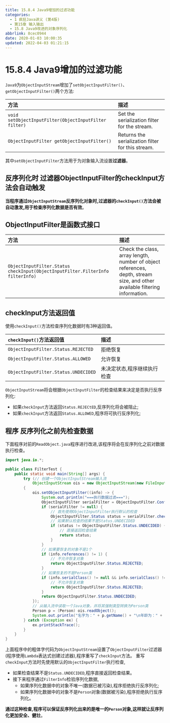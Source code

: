 ```yaml
---
title: 15.8.4 Java9增加的过滤功能
categories: 
  - 1 疯狂Java讲义 (第4版)
  - 第15章 输入输出
  - 15.8 Java9改进的对象序列化
abbrlink: 8cec0944
date: 2020-01-03 10:00:35
updated: 2022-04-03 01:21:15
---
```

# 15.8.4 Java9增加的过滤功能
`Java9`为`ObjectInputStream`增加了`setObjectInputFilter()`、`getObjectInputFilter()`两个方法:

|方法|描述|
|:--|:--|
|`void setObjectInputFilter(ObjectInputFilter filter)`|Set the serialization filter for the stream.|
|`ObjectInputFilter getObjectInputFilter()`|Returns the serialization filter for this stream.|


其中`setObjectInputFilter`方法用于为对象输入流设置**过滤器**。
## 反序列化时 过滤器ObjectInputFilter的checkInput方法会自动触发
**当程序通过`ObjectInputStream`反序列化对象时,过滤器的`checkInput()`方法会被自动激发,用于检查序列化数据是否有效**。
## ObjectInputFilter是函数式接口

|方法|描述|
|:--|:--|
|`ObjectInputFilter.Status checkInput(ObjectInputFilter.FilterInfo filterInfo)`|Check the class, array length, number of object references, depth, stream size, and other available filtering information.|

## checkInput方法返回值
使用`checkInput()`方法检查序列化数据时有3种返回值。

|`checkInput()`方法返回值|描述|
|:--|:--|
|`ObjectInputFilter.Status.REJECTED`|拒绝恢复|
|`ObjectInputFilter.Status.ALLOWED`|允许恢复|
|`ObjectInputFilter.Status.UNDECIDED`|未决定状态,程序继续执行检查|

`ObjectInputStream`将会根据`ObjectInputFilter`的检查结果来决定是否执行反序列化:
- 如果`checkInput`方法返回`Status.REJECtED`,反序列化将会被阻止;
- 如果`checkInput`方法返回`Status.ALLOWED`,程序将可执行反序列化;

## 程序 反序列化之前先检查数据
下面程序对前的`ReadObject.java`程序进行改进,该程序将会在反序列化之前对数据执行检查。
```java
import java.io.*;

public class FilterTest {
    public static void main(String[] args) {
        try (// 创建一个ObjectInputStream输入流
            ObjectInputStream ois = new ObjectInputStream(new FileInputStream("object.txt"))) 
        {
            ois.setObjectInputFilter((info) -> {
                System.out.println("===执行数据过滤===");
                ObjectInputFilter serialFilter = ObjectInputFilter.Config.getSerialFilter();
                if (serialFilter != null) {
                    // 首先使用ObjectInputFilter执行默认的检查
                    ObjectInputFilter.Status status = serialFilter.checkInput(info);
                    // 如果默认检查的结果不是Status.UNDECIDED
                    if (status != ObjectInputFilter.Status.UNDECIDED) {
                        // 直接返回检查结果
                        return status;
                    }
                }
                // 如果要恢复的对象不是1个
                if (info.references() != 1) {
                    // 不允许恢复对象
                    return ObjectInputFilter.Status.REJECTED;
                }
                // 如果恢复的不是Person类
                if (info.serialClass() != null && info.serialClass() != Person.class) {
                    // 不允许恢复对象
                    return ObjectInputFilter.Status.REJECTED;
                }
                return ObjectInputFilter.Status.UNDECIDED;
            });
            // 从输入流中读取一个Java对象，并将其强制类型转换为Person类
            Person p = (Person) ois.readObject();
            System.out.println("名字为：" + p.getName() + "\n年龄为：" + p.getAge());
        } catch (Exception ex) {
            ex.printStackTrace();
        }
    }
}
```
上面程序中的粗体字代码为`ObjectInputStream`设置了`ObjectInputFilter`过滤器(程序使用`Lambda`表达式创建过滤器),程序重写了`checkInput`方法。
重写`checkInput`方法时先使用默认的`ObjectInputFilter`执行检查,
- 如果检查结果不是`Status.UNDECIDED`,程序直接返回检查结果。
- 接下来程序通过`FilterInfo`检验序列化数据,
  - 如果序列化数据中的对象不唯一(数据已被污染),程序拒绝执行反序列化;
  - 如果序列化数据中的对象不是`Person`对象(数据被污染),程序拒绝执行反序列化。

**通过这种检查,程序可以保证反序列化出来的是唯一的`Person`对象,这样就让反序列化更加安全、健壮**。
